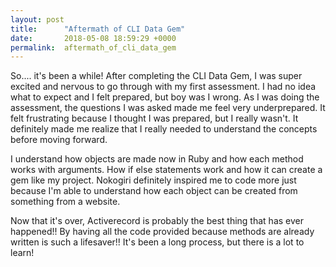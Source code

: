 ```yaml
---
layout: post
title:      "Aftermath of CLI Data Gem"
date:       2018-05-08 18:59:29 +0000
permalink:  aftermath_of_cli_data_gem
---
```



So.... it's been a while! After completing the CLI Data Gem, I was super excited and nervous to go through with my first assessment. I had no idea what to expect and I felt prepared, but boy was I wrong. As I was doing the assessment, the questions I was asked made me feel very underprepared. It felt frustrating because I thought I was prepared, but I really wasn't. It definitely made me realize that I really needed to understand the concepts before moving forward. 

I understand how objects are made now in Ruby and how each method works with arguments. How if else statements work and how it can create a gem like my project. Nokogiri definitely inspired me to code more just because I'm able to understand how each object can be created from something from a website. 

Now that it's over, Activerecord is probably the best thing that has ever happened!! By having all the code provided because methods are already written is such a lifesaver!! It's been a long process, but there is a lot to learn! 
